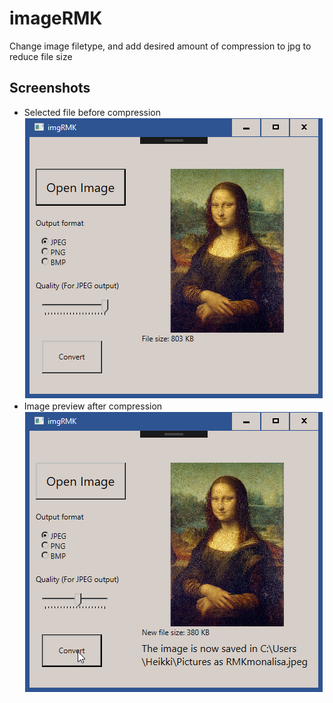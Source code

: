 # imageRMK
Change image filetype, and add desired amount of compression to jpg to reduce file size

## Screenshots

* Selected file before compression \
![](Screenshots/imageRemake_2019-02-26_14-47-25.png)
* Image preview after compression \
![](Screenshots/imageRemake_2019-02-26_14-50-57.png)
